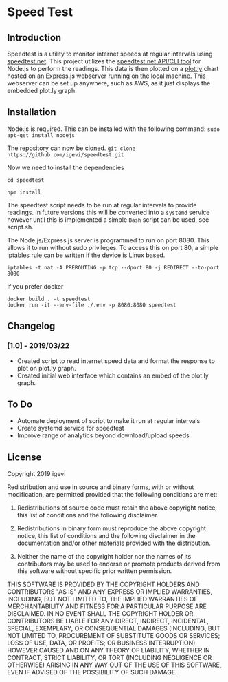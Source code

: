 # Speed Test

## Introduction

Speedtest is a utility to monitor internet speeds at regular intervals using [speedtest.net](https://speetest.net). 
This project utilizes the [speedtest.net API/CLI tool](https://www.npmjs.com/package/speedtest-net) for Node.js to perform the readings.
This data is then plotted on a [plot.ly](https://plot.ly/) chart hosted on an Express.js webserver running on the local machine.
This webserver can be set up anywhere, such as AWS, as it just displays the embedded plot.ly graph.  

## Installation

Node.js is required. This can be installed with the following command:
`sudo apt-get install nodejs`

The repository can now be cloned.
`git clone https://github.com/igevi/speedtest.git`

Now we need to install the dependencies

`cd speedtest`

`npm install`

The speedtest script needs to be run at regular intervals to provide readings.
In future versions this will be converted into a `systemd` service however until this is implemented
a simple `Bash` script can be used, see script.sh.

The Node.js/Express.js server is programmed to run on port 8080. This allows it to run without sudo privileges.
To access this on port 80, a simple iptables rule can be written if the device is Linux based.

`iptables -t nat -A PREROUTING -p tcp --dport 80 -j REDIRECT --to-port 8080`

If you prefer docker
```
docker build . -t speedtest
docker run -it --env-file ./.env -p 8080:8080 speedtest
```

## Changelog

### [1.0] - 2019/03/22
- Created script to read internet speed data and format the response to plot on plot.ly graph.
- Created initial web interface which contains an embed of the plot.ly graph.

## To Do
- Automate deployment of script to make it run at regular intervals
- Create systemd service for speedtest
- Improve range of analytics beyond download/upload speeds

## License

Copyright 2019 igevi

Redistribution and use in source and binary forms, with or without modification, are permitted provided that the following conditions are met:

1. Redistributions of source code must retain the above copyright notice, this list of conditions and the following disclaimer.

2. Redistributions in binary form must reproduce the above copyright notice, this list of conditions and the following disclaimer in the documentation and/or other materials provided with the distribution.

3. Neither the name of the copyright holder nor the names of its contributors may be used to endorse or promote products derived from this software without specific prior written permission.

THIS SOFTWARE IS PROVIDED BY THE COPYRIGHT HOLDERS AND CONTRIBUTORS "AS IS" AND ANY EXPRESS OR IMPLIED WARRANTIES, INCLUDING, BUT NOT LIMITED TO, THE IMPLIED WARRANTIES OF MERCHANTABILITY AND FITNESS FOR A PARTICULAR PURPOSE ARE DISCLAIMED. IN NO EVENT SHALL THE COPYRIGHT HOLDER OR CONTRIBUTORS BE LIABLE FOR ANY DIRECT, INDIRECT, INCIDENTAL, SPECIAL, EXEMPLARY, OR CONSEQUENTIAL DAMAGES (INCLUDING, BUT NOT LIMITED TO, PROCUREMENT OF SUBSTITUTE GOODS OR SERVICES; LOSS OF USE, DATA, OR PROFITS; OR BUSINESS INTERRUPTION) HOWEVER CAUSED AND ON ANY THEORY OF LIABILITY, WHETHER IN CONTRACT, STRICT LIABILITY, OR TORT (INCLUDING NEGLIGENCE OR OTHERWISE) ARISING IN ANY WAY OUT OF THE USE OF THIS SOFTWARE, EVEN IF ADVISED OF THE POSSIBILITY OF SUCH DAMAGE.